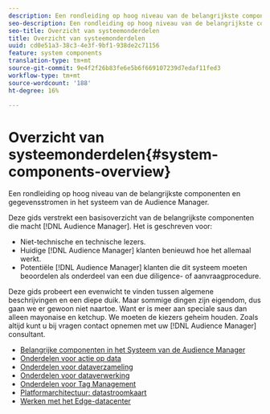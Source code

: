 ```yaml
---
description: Een rondleiding op hoog niveau van de belangrijkste componenten en gegevensstromen in het systeem van de Audience Manager.
seo-description: Een rondleiding op hoog niveau van de belangrijkste componenten en gegevensstromen in het systeem van de Audience Manager.
seo-title: Overzicht van systeemonderdelen
title: Overzicht van systeemonderdelen
uuid: cd0e51a3-38c3-4e3f-9bf1-938de2c71156
feature: system components
translation-type: tm+mt
source-git-commit: 9e4f2f26b83fe6e5b6f669107239d7edaf11fed3
workflow-type: tm+mt
source-wordcount: '188'
ht-degree: 16%

---
```



# Overzicht van systeemonderdelen{#system-components-overview}

Een rondleiding op hoog niveau van de belangrijkste componenten en gegevensstromen in het systeem van de Audience Manager.

<!-- 

c_compintro.xml

 -->

Deze gids verstrekt een basisoverzicht van de belangrijkste componenten die macht [!DNL Audience Manager]. Het is geschreven voor:

* Niet-technische en technische lezers.
* Huidige [!DNL Audience Manager] klanten benieuwd hoe het allemaal werkt.
* Potentiële [!DNL Audience Manager] klanten die dit systeem moeten beoordelen als onderdeel van een due diligence- of aanvraagprocedure.

Deze gids probeert een evenwicht te vinden tussen algemene beschrijvingen en een diepe duik. Maar sommige dingen zijn eigendom, dus gaan we er gewoon niet naartoe. Want er is meer aan speciale saus dan alleen mayonaise en ketchup. We moeten de kiezers geheim houden. Zoals altijd kunt u bij vragen contact opnemen met uw [!DNL Audience Manager] consultant.

* [Belangrijke componenten in het Systeem van de Audience Manager](/help/using/reference/system-components/components-stack.md)
* [Onderdelen voor actie op data](/help/using/reference/system-components/components-data-action.md)
* [Onderdelen voor dataverzameling](/help/using/reference/system-components/components-data-collection.md)
* [Onderdelen voor dataverwerking](/help/using/reference/system-components/components-data-processing.md)
* [Onderdelen voor Tag Management](/help/using/reference/system-components/components-tag-management.md)
* [Platformarchitectuur: datastroomkaart](/help/using/reference/system-components/components-platform-architecture.md)
* [Werken met het Edge-datacenter](/help/using/reference/system-components/components-edge.md)

